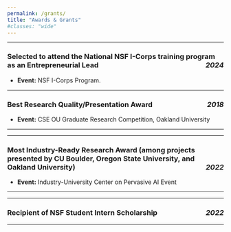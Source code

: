 ```yaml
---
permalink: /grants/
title: "Awards & Grants"
#classes: "wide"
---
```






---

### Selected to attend the National NSF I-Corps training program as an Entrepreneurial Lead  <span style="float:right;">*2024* </span>   
- **Event:** NSF I-Corps Program.
---

### Best Research Quality/Presentation Award  <span style="float:right;">*2018*</span>  
- **Event:** CSE OU Graduate Research Competition, Oakland University
---

---

###  Most Industry-Ready Research Award (among projects presented by CU Boulder, Oregon State University, and Oakland University)  <span style="float:right;">*2022*</span>  
- **Event:** Industry-University Center on Pervasive AI Event
---

---

###  Recipient of NSF Student Intern Scholarship <span style="float:right;">*2022*</span>  
---
